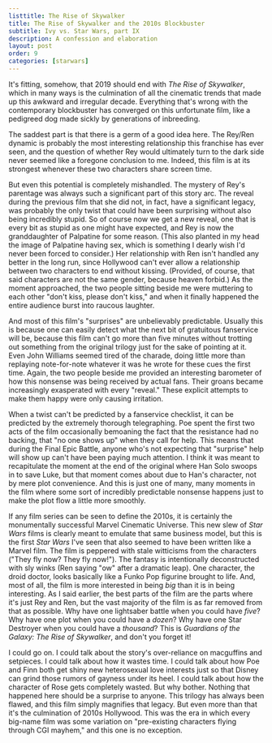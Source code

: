 ```yaml
---
listtitle: The Rise of Skywalker
title: The Rise of Skywalker and the 2010s Blockbuster
subtitle: Ivy vs. Star Wars, part IX
description: A confession and elaboration
layout: post
order: 9
categories: [starwars]
---
```


It's fitting, somehow, that 2019 should end with _The Rise of Skywalker_, which in many ways is the culmination of all the cinematic trends that made up this awkward and irregular decade. Everything that's wrong with the contemporary blockbuster has converged on this unfortunate film, like a pedigreed dog made sickly by generations of inbreeding. 

The saddest part is that there is a germ of a good idea here. The Rey/Ren dynamic is probably the most interesting relationship this franchise has ever seen, and the question of whether Rey would ultimately turn to the dark side never seemed like a foregone conclusion to me. Indeed, this film is at its strongest whenever these two characters share screen time. 

But even this potential is completely mishandled. The mystery of Rey's parentage was always such a significant part of this story arc. The reveal during the previous film that she did not, in fact, have a significant legacy, was probably the only twist that could have been surprising without also being incredibly stupid. So of course now we get a new reveal, one that is every bit as stupid as one might have expected, and Rey is now the granddaughter of Palpatine for some reason. (This also planted in my head the image of Palpatine having sex, which is something I dearly wish I'd never been forced to consider.) Her relationship with Ren isn't handled any better in the long run, since Hollywood can't ever allow a relationship between two characters to end without kissing. (Provided, of course, that said characters are not the same gender, because heaven forbid.) As the moment approached, the two people sitting beside me were muttering to each other "don't kiss, please don't kiss," and when it finally happened the entire audience burst into raucous laughter. 

And most of this film's "surprises" are unbelievably predictable. Usually this is because one can easily detect what the next bit of gratuitous fanservice will be, because this film can't go more than five minutes without trotting out something from the original trilogy just for the sake of pointing at it. Even John Williams seemed tired of the charade, doing little more than replaying note-for-note whatever it was he wrote for these cues the first time. Again, the two people beside me provided an interesting barometer of how this nonsense was being received by actual fans. Their groans became increasingly exasperated with every "reveal." These explicit attempts to make them happy were only causing irritation. 

When a twist can't be predicted by a fanservice checklist, it can be predicted by the extremely thorough telegraphing. Poe spent the first two acts of the film occasionally bemoaning the fact that the resistance had no backing, that "no one shows up" when they call for help. This means that during the Final Epic Battle, anyone who's not expecting that "surprise" help will show up can't have been paying much attention. I think it was meant to recapitulate the moment at the end of the original where Han Solo swoops in to save Luke, but that moment comes about due to Han's character, not by mere plot convenience. And this is just one of many, many moments in the film where some sort of incredibly predictable nonsense happens just to make the plot flow a little more smoothly.

If any film series can be seen to define the 2010s, it is certainly the monumentally successful Marvel Cinematic Universe. This new slew of _Star Wars_ films is clearly meant to emulate that same business model, but this is the first _Star Wars_ I've seen that also seemed to have been written like a Marvel film. The film is peppered with stale witticisms from the characters ("They fly now? They fly now!"). The fantasy is intentionally deconstructed with sly winks (Ren saying "ow" after a dramatic leap). One character, the droid doctor, looks basically like a Funko Pop figurine brought to life. And, most of all, the film is more interested in being _big_ than it is in being interesting. As I said earlier, the best parts of the film are the parts where it's just Rey and Ren, but the vast majority of the film is as far removed from that as possible. Why have one lightsaber battle when you could have _five_? Why have one plot when you could have a _dozen_? Why have one Star Destroyer when you could have a _thousand_? This is _Guardians of the Galaxy: The Rise of Skywalker_, and don't you forget it!

I could go on. I could talk about the story's over-reliance on macguffins and setpieces. I could talk about how it wastes time. I could talk about how Poe and Finn both get shiny new heterosexual love interests just so that Disney can grind those rumors of gayness under its heel. I could talk about how the character of Rose gets completely wasted. But why bother. Nothing that happened here should be a surprise to anyone. This trilogy has always been flawed, and this film simply magnifies that legacy. But even more than that it's the culmination of 2010s Hollywood. This was the era in which every big-name film was some variation on "pre-existing characters flying through CGI mayhem," and this one is no exception.